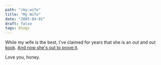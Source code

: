 ```yaml
---
path: "/my-wife"
title: "My Wife"
date: "2005-04-01"
draft: false
tags: blogs
---
```


While my wife is the best, I've claimed for years that she is an out and out <a href="http://en.wikipedia.org/wiki/Kook">kook</a>. <a href="http://therealfactgirl.blogspot.com">And now she's out to prove it</a>.

Love you, honey.
